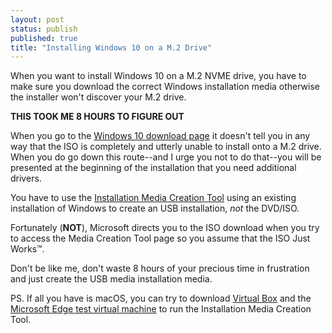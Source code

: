 ```yaml
---
layout: post
status: publish
published: true
title: "Installing Windows 10 on a M.2 Drive"
---
```


When you want to install Windows 10 on a M.2 NVME drive, you have to
make sure you download the correct Windows installation media otherwise
the installer won't discover your M.2 drive.

**THIS TOOK ME 8 HOURS TO FIGURE OUT**

When you go to the [Windows 10 download page][1] it doesn't tell you in
any way that the ISO is completely and utterly unable to install onto a
M.2 drive. When you do go down this route--and I urge you not to do
that--you will be presented at the beginning of the installation that
you need additional drivers.

You have to use the [Installation Media Creation Tool][2] using an
existing installation of Windows to create an USB installation, _not_
the DVD/ISO.

Fortunately (**NOT**), Microsoft directs you to the ISO download when
you try to access the Media Creation Tool page so you assume that the
ISO Just Works™.

Don't be like me, don't waste 8 hours of your precious time in
frustration and just create the USB media installation media.

PS. If all you have is macOS, you can try to download [Virtual Box][3]
and the [Microsoft Edge test virtual machine][4] to run the Installation
Media Creation Tool.

[1]: https://www.microsoft.com/en-us/software-download/windows10ISO
[2]: https://www.microsoft.com/software-download/windows10
[3]: https://www.virtualbox.org
[4]: https://developer.microsoft.com/en-us/microsoft-edge/tools/vms/
